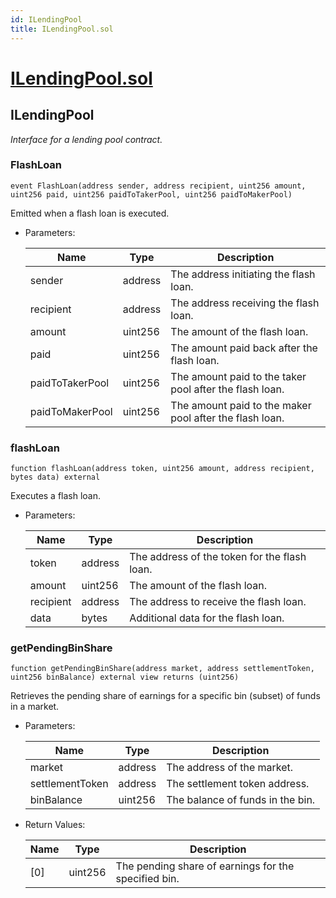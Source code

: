 ```yaml
---
id: ILendingPool
title: ILendingPool.sol
---
```

# [ILendingPool.sol](https://github.com/chromatic-protocol/contracts/tree/main/contracts/core/interfaces/vault/ILendingPool.sol)

## ILendingPool

_Interface for a lending pool contract._

### FlashLoan

```solidity
event FlashLoan(address sender, address recipient, uint256 amount, uint256 paid, uint256 paidToTakerPool, uint256 paidToMakerPool)
```

Emitted when a flash loan is executed.

- Parameters:

  | Name | Type | Description |
  | ---- | ---- | ----------- |
  | sender | address | The address initiating the flash loan. |
  | recipient | address | The address receiving the flash loan. |
  | amount | uint256 | The amount of the flash loan. |
  | paid | uint256 | The amount paid back after the flash loan. |
  | paidToTakerPool | uint256 | The amount paid to the taker pool after the flash loan. |
  | paidToMakerPool | uint256 | The amount paid to the maker pool after the flash loan. |

### flashLoan

```solidity
function flashLoan(address token, uint256 amount, address recipient, bytes data) external
```

Executes a flash loan.

- Parameters:

  | Name | Type | Description |
  | ---- | ---- | ----------- |
  | token | address | The address of the token for the flash loan. |
  | amount | uint256 | The amount of the flash loan. |
  | recipient | address | The address to receive the flash loan. |
  | data | bytes | Additional data for the flash loan. |

### getPendingBinShare

```solidity
function getPendingBinShare(address market, address settlementToken, uint256 binBalance) external view returns (uint256)
```

Retrieves the pending share of earnings for a specific bin (subset) of funds in a market.

- Parameters:

  | Name | Type | Description |
  | ---- | ---- | ----------- |
  | market | address | The address of the market. |
  | settlementToken | address | The settlement token address. |
  | binBalance | uint256 | The balance of funds in the bin. |

- Return Values:

  | Name | Type | Description |
  | ---- | ---- | ----------- |
  | [0] | uint256 | The pending share of earnings for the specified bin. |

